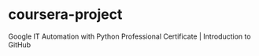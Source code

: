 # coursera-project
Google IT Automation with Python Professional Certificate | Introduction to GitHub

